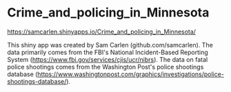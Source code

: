 # Crime_and_policing_in_Minnesota

https://samcarlen.shinyapps.io/Crime_and_policing_in_Minnesota/

This shiny app was created by Sam Carlen (github.com/samcarlen). The data primarily comes from the FBI's National Incident-Based Reporting System (https://www.fbi.gov/services/cjis/ucr/nibrs). The data on fatal police shootings comes from the Washington Post's police shootings database (https://www.washingtonpost.com/graphics/investigations/police-shootings-database/).
